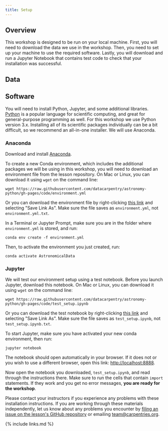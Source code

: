 ```yaml
---
title: Setup
---
```


## Overview

This workshop is designed to be run on your local machine. First, you will need to download the data we
use in the workshop. Then, you need to set up your machine to use the required software. Lastly, you will
download and run a Jupyter Notebook that contains test code to check that your installation was 
successful.

## Data





## Software

You will need to install Python, Jupyter, and some additional libraries.
[Python](http://python.org) is a popular language for
scientific computing, and great for general-purpose programming as
well. For this workshop we use Python version 3.x. 
Installing all of its scientific packages individually can be
a bit difficult, so we recommend an all-in-one installer.
We will use Anaconda.

### Anaconda
Download and install [Anaconda](https://www.anaconda.com/products/individual#anaconda-installers).

To create a new Conda environment, which includes the additional packages we will be using
in this workshop, you will need to download an environment file from the lesson 
repository.  On Mac or Linux, you can download it using `wget` on the command line: 

```
wget https://raw.githubusercontent.com/datacarpentry/astronomy-python/gh-pages/code/environment.yml
```

Or you can download the environment file by right-clicking 
[this link](https://raw.githubusercontent.com/datacarpentry/astronomy-python/gh-pages/code/environment.yml) and 
selecting "Save Link As". Make sure the file saves as `environment.yml`, not `environment.yml.txt`.

In a Terminal or Jupyter Prompt, make sure you are in the folder where `environment.yml` is stored, and run:

```
conda env create -f environment.yml
```

Then, to activate the environment you just created, run:

```
conda activate AstronomicalData
```

### Jupyter

We will test our environment setup using a test notebook. Before you launch Jupyter, download this 
notebook. On Mac or Linux, you can download it using `wget` on the command line: 

```
wget https://raw.githubusercontent.com/datacarpentry/astronomy-python/gh-pages/code/test_setup.ipynb
```

Or you can download the test notebook by right-clicking 
[this link](https://raw.githubusercontent.com/datacarpentry/astronomy-python/gh-pages/code/test_setup.ipynb) and 
selecting "Save Link As". Make sure the file saves as `test_setup.ipynb`, not `test_setup.ipynb.txt`.

To start Jupyter, make sure you have activated your new conda environment, then run:

```
jupyter notebook
```
The notebook should open automatically in your browser. If it does not or you wish to use a different 
browser, open this link: [http://localhost:8888](http://localhost:8888).

Now open the notebook you downloaded, `test_setup.ipynb`, and read through the instructions there. 
Make sure to run the cells that contain `import` statements.
If they work and you get no error messages, **you are ready for the workshop**.

Please contact your instructors if you experience any problems with these installation instructions. If 
you are working through these materials independently, let us know about any problems you encounter by 
[filing an issue on the lesson's GitHub repository](https://github.com/datacarpentry/astronomy-python/issues) 
or emailing team@carpentries.org.

{% include links.md %}
